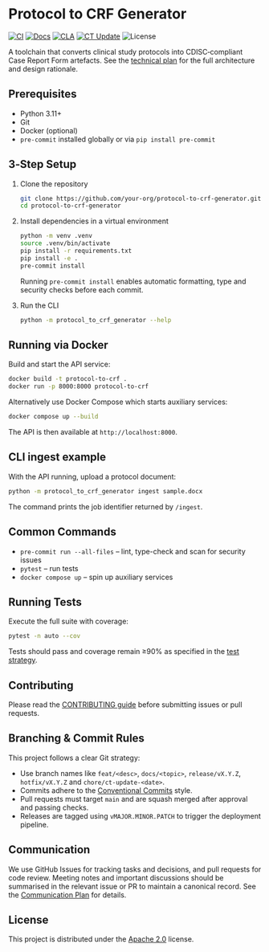 # Protocol to CRF Generator

[![CI](https://github.com/fderuiter/protocol_to_crf_generator/actions/workflows/main.yml/badge.svg)](https://github.com/fderuiter/protocol_to_crf_generator/actions/workflows/main.yml)
[![Docs](https://github.com/fderuiter/protocol_to_crf_generator/actions/workflows/docs.yml/badge.svg)](https://github.com/fderuiter/protocol_to_crf_generator/actions/workflows/docs.yml)
[![CLA](https://github.com/fderuiter/protocol_to_crf_generator/actions/workflows/cla.yml/badge.svg)](https://github.com/fderuiter/protocol_to_crf_generator/actions/workflows/cla.yml)
[![CT Update](https://github.com/fderuiter/protocol_to_crf_generator/actions/workflows/ct-update.yml/badge.svg)](https://github.com/fderuiter/protocol_to_crf_generator/actions/workflows/ct-update.yml)
![License](https://img.shields.io/badge/license-Apache%202.0-blue)

A toolchain that converts clinical study protocols into CDISC‑compliant Case Report Form artefacts. See the [technical plan](docs/spec/technical-plan.md) for the full architecture and design rationale.

## Prerequisites

- Python 3.11+
- Git
- Docker (optional)
- `pre-commit` installed globally or via `pip install pre-commit`

## 3‑Step Setup

1. Clone the repository

   ```bash
   git clone https://github.com/your-org/protocol-to-crf-generator.git
   cd protocol-to-crf-generator
   ```

2. Install dependencies in a virtual environment

   ```bash
   python -m venv .venv
   source .venv/bin/activate
   pip install -r requirements.txt
   pip install -e .
   pre-commit install
   ```

   Running `pre-commit install` enables automatic formatting, type and
   security checks before each commit.

3. Run the CLI

   ```bash
   python -m protocol_to_crf_generator --help
   ```

## Running via Docker

Build and start the API service:

```bash
docker build -t protocol-to-crf .
docker run -p 8000:8000 protocol-to-crf
```

Alternatively use Docker Compose which starts auxiliary services:

```bash
docker compose up --build
```

The API is then available at `http://localhost:8000`.

## CLI ingest example

With the API running, upload a protocol document:

```bash
python -m protocol_to_crf_generator ingest sample.docx
```

The command prints the job identifier returned by `/ingest`.

## Common Commands

- `pre-commit run --all-files` – lint, type-check and scan for security issues
- `pytest` – run tests
- `docker compose up` – spin up auxiliary services

## Running Tests

Execute the full suite with coverage:

```bash
pytest -n auto --cov
```

Tests should pass and coverage remain ≥90% as specified in the [test strategy](docs/spec/5_Quality%20&%20Ops/1_Test%20Strategy%20&%20Definition%20of%20Done/test-strategy.md).

## Contributing

Please read the [CONTRIBUTING guide](CONTRIBUTING.md) before submitting issues or pull requests.

## Branching & Commit Rules

This project follows a clear Git strategy:

- Use branch names like `feat/<desc>`, `docs/<topic>`, `release/vX.Y.Z`, `hotfix/vX.Y.Z` and `chore/ct-update-<date>`.
- Commits adhere to the [Conventional Commits](https://www.conventionalcommits.org) style.
- Pull requests must target `main` and are squash merged after approval and passing checks.
- Releases are tagged using `vMAJOR.MINOR.PATCH` to trigger the deployment pipeline.

## Communication

We use GitHub Issues for tracking tasks and decisions, and pull requests for
code review. Meeting notes and important discussions should be summarised in
the relevant issue or PR to maintain a canonical record. See the [Communication
Plan](docs/spec/6_Dev%20Env%20&%20Collaboration/4_Communication%20&%20Meeting%20Cadence%20Plan/communication-plan.md)
for details.

## License

This project is distributed under the [Apache 2.0](LICENSE) license.
